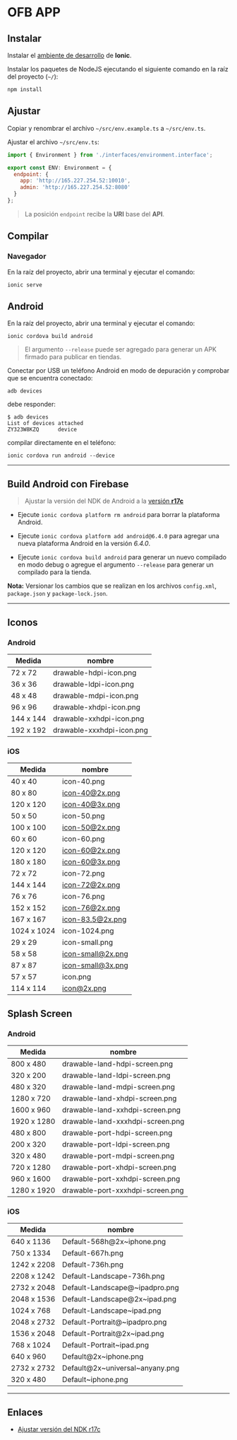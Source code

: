 # OFB APP

## Instalar

Instalar el [ambiente de desarrollo](https://gist.github.com/spardo6/1ba195e6f9c4f6f867ba460fdcbc93dd) de **Ionic**.

Instalar los paquetes de NodeJS ejecutando el siguiente comando en la raíz del proyecto (`~/`):

```shell
npm install
```

## Ajustar

Copiar y renombrar el archivo `~/src/env.example.ts` a `~/src/env.ts`.

Ajustar el archivo `~/src/env.ts`:

```js
import { Environment } from './interfaces/environment.interface';

export const ENV: Environment = {
  endpoint: {
    app: 'http://165.227.254.52:10010',
    admin: 'http://165.227.254.52:8080'
  }
};
```

> La posición `endpoint` recibe la **URI** base del **API**.

## Compilar

### Navegador

En la raíz del proyecto, abrir una terminal y ejecutar el comando:

```shell
ionic serve
```

## Android

En la raíz del proyecto, abrir una terminal y ejecutar el comando:

```shell
ionic cordova build android
```

> El argumento `--release` puede ser agregado para generar un APK firmado para publicar en tiendas.

Conectar por USB un teléfono Android en modo de depuración y comprobar que se encuentra conectado:

```shell
adb devices
```

debe responder:

```shell
$ adb devices
List of devices attached
ZY323W8KZQ      device
```

compilar directamente en el teléfono:

```shell
ionic cordova run android --device
```

---

## Build Android con Firebase

> Ajustar la versión del NDK de Android a la [versión **r17c**](https://developer.android.com/ndk/downloads/older_releases#ndk-17c-downloads)

- Ejecute `ionic cordova platform rm android` para borrar la plataforma Android.

- Ejecute `ionic cordova platform add android@6.4.0` para agregar una nueva plataforma Android en la versión *6.4.0*.

- Ejecute `ionic cordova build android` para generar un nuevo compilado en modo debug o agregue el argumento `--release` para generar un compilado para la tienda.

**Nota:** Versionar los cambios que se realizan en los archivos `config.xml`, `package.json` y `package-lock.json`.

---

## Iconos

### Android

| Medida    | nombre                    |
|-----------|---------------------------|
| 72 x 72   | drawable-hdpi-icon.png    |
| 36 x 36   | drawable-ldpi-icon.png    |
| 48 x 48   | drawable-mdpi-icon.png    |
| 96 x 96   | drawable-xhdpi-icon.png   |
| 144 x 144 | drawable-xxhdpi-icon.png  |
| 192 x 192 | drawable-xxxhdpi-icon.png |

### iOS

| Medida      | nombre            |
|-------------|-------------------|
| 40 x 40     | icon-40.png       |
| 80 x 80     | icon-40@2x.png    |
| 120 x 120   | icon-40@3x.png    |
| 50 x 50     | icon-50.png       |
| 100 x 100   | icon-50@2x.png    |
| 60 x 60     | icon-60.png       |
| 120 x 120   | icon-60@2x.png    |
| 180 x 180   | icon-60@3x.png    |
| 72 x 72     | icon-72.png       |
| 144 x 144   | icon-72@2x.png    |
| 76 x 76     | icon-76.png       |
| 152 x 152   | icon-76@2x.png    |
| 167 x 167   | icon-83.5@2x.png  |
| 1024 x 1024 | icon-1024.png     |
| 29 x 29     | icon-small.png    |
| 58 x 58     | icon-small@2x.png |
| 87 x 87     | icon-small@3x.png |
| 57 x 57     | icon.png          |
| 114 x 114   | icon@2x.png       |

## Splash Screen

### Android

| Medida      | nombre                           |
|-------------|----------------------------------|
| 800 x 480   | drawable-land-hdpi-screen.png    |
| 320 x 200   | drawable-land-ldpi-screen.png    |
| 480 x 320   | drawable-land-mdpi-screen.png    |
| 1280 x 720  | drawable-land-xhdpi-screen.png   |
| 1600 x 960  | drawable-land-xxhdpi-screen.png  |
| 1920 x 1280 | drawable-land-xxxhdpi-screen.png |
| 480 x 800   | drawable-port-hdpi-screen.png    |
| 200 x 320   | drawable-port-ldpi-screen.png    |
| 320 x 480   | drawable-port-mdpi-screen.png    |
| 720 x 1280  | drawable-port-xhdpi-screen.png   |
| 960 x 1600  | drawable-port-xxhdpi-screen.png  |
| 1280 x 1920 | drawable-port-xxxhdpi-screen.png |

### iOS

| Medida      | nombre                          |
|-------------|---------------------------------|
| 640 x 1136  | Default-568h@2x~iphone.png      |
| 750 x 1334  | Default-667h.png                |
| 1242 x 2208 | Default-736h.png                |
| 2208 x 1242 | Default-Landscape-736h.png      |
| 2732 x 2048 | Default-Landscape@~ipadpro.png  |
| 2048 x 1536 | Default-Landscape@2x~ipad.png   |
| 1024 x 768  | Default-Landscape~ipad.png      |
| 2048 x 2732 | Default-Portrait@~ipadpro.png   |
| 1536 x 2048 | Default-Portrait@2x~ipad.png    |
| 768 x 1024  | Default-Portrait~ipad.png       |
| 640 x 960   | Default@2x~iphone.png           |
| 2732 x 2732 | Default@2x~universal~anyany.png |
| 320 x 480   | Default~iphone.png              |


---

## Enlaces

- [Ajustar versión del NDK r17c](https://medium.com/@ivancse.58/how-to-resolve-no-toolchains-found-in-the-ndk-toolchains-folder-for-abi-with-prefix-b37086380193)

